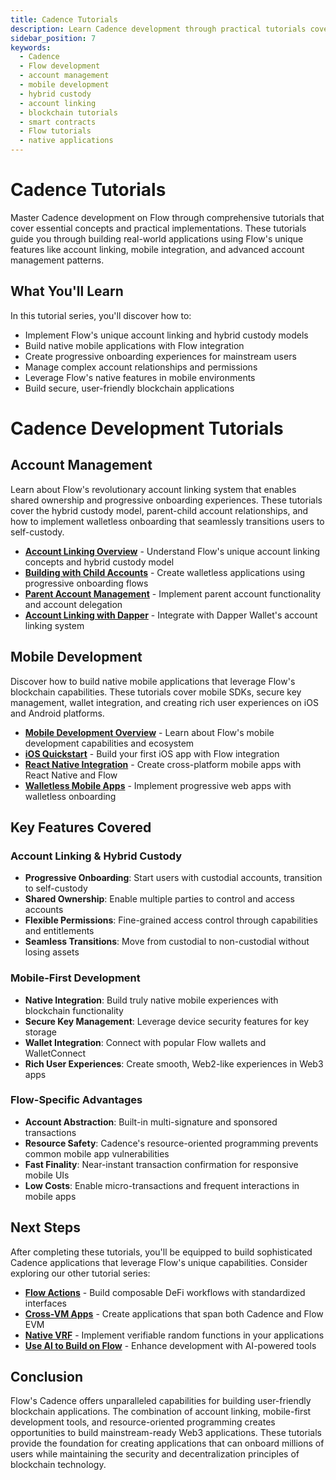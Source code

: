 ```yaml
---
title: Cadence Tutorials
description: Learn Cadence development through practical tutorials covering account management, mobile development, and advanced Flow features.
sidebar_position: 7
keywords:
  - Cadence
  - Flow development
  - account management
  - mobile development
  - hybrid custody
  - account linking
  - blockchain tutorials
  - smart contracts
  - Flow tutorials
  - native applications
---
```


# Cadence Tutorials

Master Cadence development on Flow through comprehensive tutorials that cover essential concepts and practical implementations. These tutorials guide you through building real-world applications using Flow's unique features like account linking, mobile integration, and advanced account management patterns.

## What You'll Learn

In this tutorial series, you'll discover how to:

- Implement Flow's unique account linking and hybrid custody models
- Build native mobile applications with Flow integration
- Create progressive onboarding experiences for mainstream users
- Manage complex account relationships and permissions
- Leverage Flow's native features in mobile environments
- Build secure, user-friendly blockchain applications

# Cadence Development Tutorials

## Account Management

Learn about Flow's revolutionary account linking system that enables shared ownership and progressive onboarding experiences. These tutorials cover the hybrid custody model, parent-child account relationships, and how to implement walletless onboarding that seamlessly transitions users to self-custody.

- **[Account Linking Overview]** - Understand Flow's unique account linking concepts and hybrid custody model
- **[Building with Child Accounts]** - Create walletless applications using progressive onboarding flows
- **[Parent Account Management]** - Implement parent account functionality and account delegation
- **[Account Linking with Dapper]** - Integrate with Dapper Wallet's account linking system

## Mobile Development

Discover how to build native mobile applications that leverage Flow's blockchain capabilities. These tutorials cover mobile SDKs, secure key management, wallet integration, and creating rich user experiences on iOS and Android platforms.

- **[Mobile Development Overview]** - Learn about Flow's mobile development capabilities and ecosystem
- **[iOS Quickstart]** - Build your first iOS app with Flow integration
- **[React Native Integration]** - Create cross-platform mobile apps with React Native and Flow
- **[Walletless Mobile Apps]** - Implement progressive web apps with walletless onboarding

## Key Features Covered

### Account Linking & Hybrid Custody

- **Progressive Onboarding**: Start users with custodial accounts, transition to self-custody
- **Shared Ownership**: Enable multiple parties to control and access accounts
- **Flexible Permissions**: Fine-grained access control through capabilities and entitlements
- **Seamless Transitions**: Move from custodial to non-custodial without losing assets

### Mobile-First Development

- **Native Integration**: Build truly native mobile experiences with blockchain functionality
- **Secure Key Management**: Leverage device security features for key storage
- **Wallet Integration**: Connect with popular Flow wallets and WalletConnect
- **Rich User Experiences**: Create smooth, Web2-like experiences in Web3 apps

### Flow-Specific Advantages

- **Account Abstraction**: Built-in multi-signature and sponsored transactions
- **Resource Safety**: Cadence's resource-oriented programming prevents common mobile app vulnerabilities
- **Fast Finality**: Near-instant transaction confirmation for responsive mobile UIs
- **Low Costs**: Enable micro-transactions and frequent interactions in mobile apps

## Next Steps

After completing these tutorials, you'll be equipped to build sophisticated Cadence applications that leverage Flow's unique capabilities. Consider exploring our other tutorial series:

- **[Flow Actions]** - Build composable DeFi workflows with standardized interfaces
- **[Cross-VM Apps]** - Create applications that span both Cadence and Flow EVM
- **[Native VRF]** - Implement verifiable random functions in your applications
- **[Use AI to Build on Flow]** - Enhance development with AI-powered tools

## Conclusion

Flow's Cadence offers unparalleled capabilities for building user-friendly blockchain applications. The combination of account linking, mobile-first development tools, and resource-oriented programming creates opportunities to build mainstream-ready Web3 applications. These tutorials provide the foundation for creating applications that can onboard millions of users while maintaining the security and decentralization principles of blockchain technology.

<!-- Relative links. Will not render on the page -->

[Account Linking Overview]: ./account-management/index.md
[Building with Child Accounts]: ./account-management/child-accounts.md
[Parent Account Management]: ./account-management/parent-accounts.md
[Account Linking with Dapper]: ./account-management/account-linking-with-dapper.md
[Mobile Development Overview]: ./mobile/index.md
[iOS Quickstart]: ./mobile/ios-quickstart.md
[React Native Integration]: ./mobile/react-native-quickstart.md
[Walletless Mobile Apps]: ./mobile/walletless-pwa.md
[Flow Actions]: ../flow-actions/index.md
[Cross-VM Apps]: ../cross-vm-apps/index.md
[Native VRF]: ../native-vrf/index.md
[Use AI to Build on Flow]: ../use-AI-to-build-on-flow/index.md
